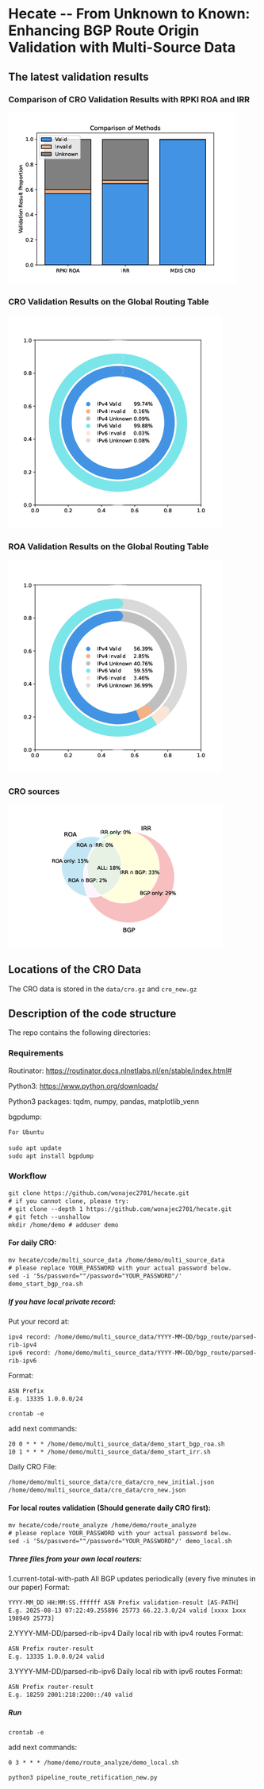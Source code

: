 # Hecate -- From Unknown to Known: Enhancing BGP Route Origin Validation with Multi-Source Data

## The latest validation results

### Comparison of CRO Validation Results with RPKI ROA and IRR

![](./data/figure/mdis_validate_compare_total.pdf.png)

### CRO Validation Results on the Global Routing Table

![](./data/figure/mdis_ipv4_ipv6.pdf.png)

### ROA Validation Results on the Global Routing Table

![](./data/figure/mdis_ipv4_ipv6_roa.pdf.png)

### CRO sources

![](./data/figure/mdis_CRO_sources.pdf.png)

## Locations of the CRO Data

The CRO data is stored in the `data/cro.gz` and `cro_new.gz` 

## Description of the code structure

The repo contains the following directories:

### Requirements

Routinator: https://routinator.docs.nlnetlabs.nl/en/stable/index.html#

Python3: https://www.python.org/downloads/

Python3 packages: tqdm, numpy, pandas, matplotlib_venn

bgpdump:
```
For Ubuntu

sudo apt update
sudo apt install bgpdump
```


### Workflow

```
git clone https://github.com/wonajec2701/hecate.git
# if you cannot clone, please try:
# git clone --depth 1 https://github.com/wonajec2701/hecate.git
# git fetch --unshallow
mkdir /home/demo # adduser demo 
```

#### For daily CRO:
```
mv hecate/code/multi_source_data /home/demo/multi_source_data
# please replace YOUR_PASSWORD with your actual password below.
sed -i '5s/password=""/password="YOUR_PASSWORD"/' demo_start_bgp_roa.sh
```

##### If you have local private record:
Put your record at:
```
ipv4 record: /home/demo/multi_source_data/YYYY-MM-DD/bgp_route/parsed-rib-ipv4
ipv6 record: /home/demo/multi_source_data/YYYY-MM-DD/bgp_route/parsed-rib-ipv6
```
Format:
``` 
ASN Prefix
E.g. 13335 1.0.0.0/24
```

```
crontab -e
```
add next commands:
```
20 0 * * * /home/demo/multi_source_data/demo_start_bgp_roa.sh
10 1 * * * /home/demo/multi_source_data/demo_start_irr.sh
```

Daily CRO File: 
```
/home/demo/multi_source_data/cro_data/cro_new_initial.json
/home/demo/multi_source_data/cro_data/cro_new.json
```

#### For local routes validation (Should generate daily CRO first):
```
mv hecate/code/route_analyze /home/demo/route_analyze
# please replace YOUR_PASSWORD with your actual password below.
sed -i '5s/password=""/password="YOUR_PASSWORD"/' demo_local.sh
```

##### Three files from your own local routers:
1.current-total-with-path
All BGP updates periodically (every five minutes in our paper)
Format:
``` 
YYYY-MM_DD HH:MM:SS.ffffff ASN Prefix validation-result [AS-PATH]
E.g. 2025-08-13 07:22:49.255896 25773 66.22.3.0/24 valid [xxxx 1xxx 198949 25773] 
```

2.YYYY-MM-DD/parsed-rib-ipv4
Daily local rib with ipv4 routes
Format:
``` 
ASN Prefix router-result
E.g. 13335 1.0.0.0/24 valid
```

3.YYYY-MM-DD/parsed-rib-ipv6
Daily local rib with ipv6 routes
Format:
``` 
ASN Prefix router-result
E.g. 18259 2001:218:2200::/40 valid
```

##### Run

```
crontab -e
```
add next commands:
```
0 3 * * * /home/demo/route_analyze/demo_local.sh
```

```
python3 pipeline_route_retification_new.py 
```

